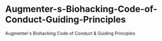 # Augmenter-s-Biohacking-Code-of-Conduct-Guiding-Principles
Augmenter's Biohacking Code of Conduct &amp; Guiding Principles
